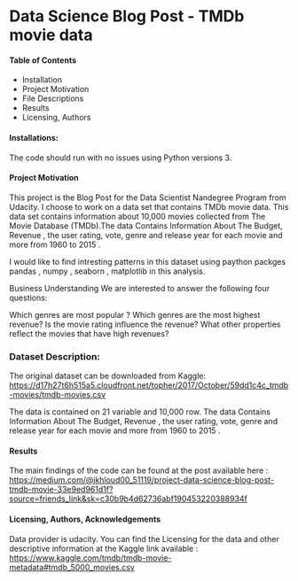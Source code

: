#  Data Science Blog Post - TMDb movie data

#### Table of Contents
- Installation
- Project Motivation
- File Descriptions
- Results
- Licensing, Authors 


#### Installations:

The code should run with no issues using Python versions 3.


#### Project Motivation

This project is the Blog Post for the Data Scientist Nandegree Program from Udacity. I choose to work on a data set that contains TMDb movie data. This data set contains information about 10,000 movies collected from The Movie Database (TMDb).The data Contains Information About The Budget, Revenue , the user rating, vote, genre and release year for each movie and more from 1960 to 2015 .

I would like to find intresting patterns in this dataset using paython packges pandas , numpy , seaborn , matplotlib in this analysis.

Business Understanding
We are interested to answer the following four questions:

Which genres are most popular ?
Which genres are the most highest revenue?
Is the movie rating influence the revenue?
What other properties reflect the movies that have high revenues?



### Dataset Description:

The original dataset can be downloaded from Kaggle: https://d17h27t6h515a5.cloudfront.net/topher/2017/October/59dd1c4c_tmdb-movies/tmdb-movies.csv 

The data is contained on 21 variable and 10,000 row. 
The data Contains Information About The Budget, Revenue , the user rating, vote, genre and release year for each movie and more from 1960 to 2015 .


#### Results

The main findings of the code can be found at the post available here : https://medium.com/@ikhloud00_51119/project-data-science-blog-post-tmdb-movie-33e9ed961d1f?source=friends_link&sk=c30b9b4d62736abf190453220388934f

#### Licensing, Authors, Acknowledgements
Data provider is udacity.
You can find the Licensing for the data and other descriptive information at the Kaggle link available :
https://www.kaggle.com/tmdb/tmdb-movie-metadata#tmdb_5000_movies.csv






